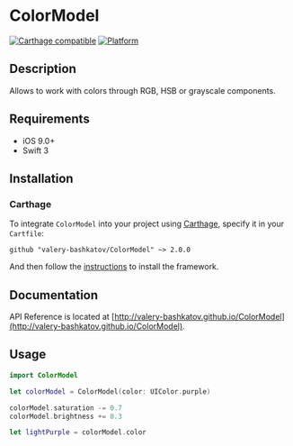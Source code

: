 # ColorModel

[![Carthage compatible](https://img.shields.io/badge/Carthage-compatible-4BC51D.svg?style=flat)](https://github.com/Carthage/Carthage)
[![Platform](https://img.shields.io/badge/platform-ios-lightgrey.svg)]()

## Description
Allows to work with colors through RGB, HSB or grayscale components.

## Requirements
- iOS 9.0+
- Swift 3

## Installation
### Carthage

To integrate `ColorModel` into your project using [Carthage](https://github.com/Carthage/Carthage), specify it in your `Cartfile`:

```
github "valery-bashkatov/ColorModel" ~> 2.0.0
```

And then follow the [instructions](https://github.com/Carthage/Carthage#if-youre-building-for-ios-tvos-or-watchos) to install the framework.

## Documentation
API Reference is located at [http://valery-bashkatov.github.io/ColorModel](http://valery-bashkatov.github.io/ColorModel).

## Usage

```swift
import ColorModel

let colorModel = ColorModel(color: UIColor.purple)

colorModel.saturation -= 0.7
colorModel.brightness += 0.3

let lightPurple = colorModel.color
```

